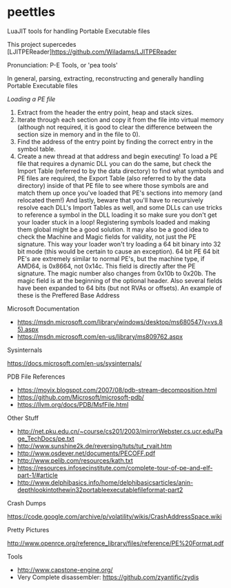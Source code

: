 # peettles
LuaJIT tools for handling Portable Executable files

This project supercedes [LJITPEReader]https://github.com/Wiladams/LJITPEReader

Pronunciation: P-E Tools, or 'pea tools'

In general, parsing, extracting, reconstructing and generally handling Portable Executable files

*Loading a PE file*

1. Extract from the header the entry point, heap and stack sizes. 
2. Iterate through each section and copy it from the file into virtual memory (although not required, it is good to clear the difference between the section size in memory and in the file to 0). 
3. Find the address of the entry point by finding the correct entry in the symbol table. 
4. Create a new thread at that address and begin executing! 
To load a PE file that requires a dynamic DLL you can do the same, but check the Import Table (referred to by the data directory) to find what symbols and PE files are required, the Export Table (also referred to by the data directory) inside of that PE file to see where those symbols are and match them up once you've loaded that PE's sections into memory (and relocated them!) And lastly, beware that you'll have to recursively resolve each DLL's Import Tables as well, and some DLLs can use tricks to reference a symbol in the DLL loading it so make sure you don't get your loader stuck in a loop! Registering symbols loaded and making them global might be a good solution. 
It may also be a good idea to check the Machine and Magic fields for validity, not just the PE signature. This way your loader won't try loading a 64 bit binary into 32 bit mode (this would be certain to cause an exception). 
64 bit PE
64 bit PE's are extremely similar to normal PE's, but the machine type, if AMD64, is 0x8664, not 0x14c. This field is directly after the PE signature. The magic number also changes from 0x10b to 0x20b. The magic field is at the beginning of the optional header. 
Also several fields have been expanded to 64 bits (but not RVAs or offsets). An example of these is the Preffered Base Address 


Microsoft Documentation

* https://msdn.microsoft.com/library/windows/desktop/ms680547(v=vs.85).aspx
* https://msdn.microsoft.com/en-us/library/ms809762.aspx

Sysinternals

https://docs.microsoft.com/en-us/sysinternals/

PDB File References

* https://moyix.blogspot.com/2007/08/pdb-stream-decomposition.html
* https://github.com/Microsoft/microsoft-pdb/
* https://llvm.org/docs/PDB/MsfFile.html

Other Stuff

* http://net.pku.edu.cn/~course/cs201/2003/mirrorWebster.cs.ucr.edu/Page_TechDocs/pe.txt
* http://www.sunshine2k.de/reversing/tuts/tut_rvait.htm
* http://www.osdever.net/documents/PECOFF.pdf
* http://www.pelib.com/resources/kath.txt
* https://resources.infosecinstitute.com/complete-tour-of-pe-and-elf-part-1/#article
* http://www.delphibasics.info/home/delphibasicsarticles/anin-depthlookintothewin32portableexecutablefileformat-part2

Crash Dumps

https://code.google.com/archive/p/volatility/wikis/CrashAddressSpace.wiki

Pretty Pictures

http://www.openrce.org/reference_library/files/reference/PE%20Format.pdf

Tools

* http://www.capstone-engine.org/
* Very Complete disassembler: https://github.com/zyantific/zydis


